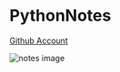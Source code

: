 # PythonNotes

[Github Account](https://github.com/siddique4034)

![notes image](https://images.app.goo.gl/iU1rab48SkgPwfgd8)
